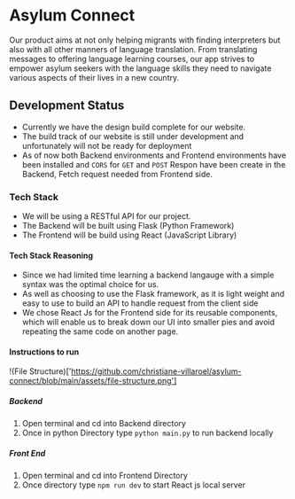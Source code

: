 # Asylum Connect
Our product aims at not only helping migrants with finding interpreters but also with all other manners of language translation.  From translating messages to offering language learning courses, our app strives to empower asylum seekers with the language skills they need to navigate various aspects of their lives in a new country.  

## Development Status

- Currently we have the design build complete for our website.
- The build track of our website is still under development and unfortunately will not be ready for deployment
- As of now both Backend environments and Frontend environments have been installed and `CORS` for `GET` and `POST` Respon have been create in the Backend, Fetch request needed from Frontend side.
### Tech Stack
- We will be using a RESTful API for our project. 
- The Backend will be built using Flask (Python Framework)
- The Frontend will be build using React (JavaScript Library)

#### Tech Stack Reasoning
- Since we had limited time learning a backend langauge with a simple syntax was the optimal choice for us. 
- As well as choosing to use the Flask framework, as it is light weight and easy to use to build an API to handle request from the client side
- We chose React Js for the Frontend side for its reusable components, which will enable us to break down our UI into smaller pies and avoid repeating the same code on another page.

#### Instructions to run
!(File Structure)['https://github.com/christiane-villaroel/asylum-connect/blob/main/assets/file-structure.png']

##### Backend
1) Open terminal and cd into Backend directory
2) Once in python Directory type `python main.py` to run backend locally
##### Front End
1) Open terminal and cd  into Frontend Directory
2) Once directory type `npm run dev` to start React js local server


